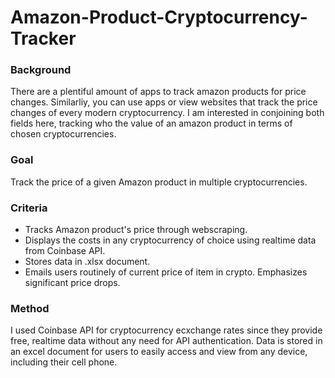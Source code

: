 # Amazon-Product-Cryptocurrency-Tracker
### Background
There are a plentiful amount of apps to track amazon products for price changes. Similarliy, you can use apps or view websites that track the price changes of every modern cryptocurrency. I am interested in conjoining both fields here, tracking who the value of an amazon product in terms of chosen cryptocurrencies.  
### Goal
Track the price of a given Amazon product in multiple cryptocurrencies. 
### Criteria
- Tracks Amazon product's price through webscraping.
- Displays the costs in any cryptocurrency of choice using realtime data from Coinbase API.
- Stores data in .xlsx document.
- Emails users routinely of current price of item in crypto. Emphasizes significant price drops. 
### Method
I used Coinbase API for cryptocurrency ecxchange rates since they provide free, realtime data without any need for API authentication. Data is stored in an excel document for users to easily access and view from any device, including their cell phone. 
